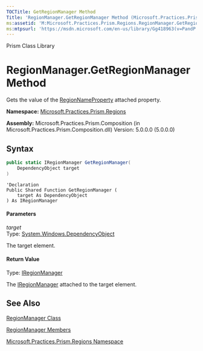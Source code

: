 ```yaml
---
TOCTitle: GetRegionManager Method
Title: 'RegionManager.GetRegionManager Method (Microsoft.Practices.Prism.Regions)'
ms:assetid: 'M:Microsoft.Practices.Prism.Regions.RegionManager.GetRegionManager(System.Windows.DependencyObject)'
ms:mtpsurl: 'https://msdn.microsoft.com/en-us/library/Gg418963(v=PandP.50)'
---
```


Prism Class Library

# RegionManager.GetRegionManager Method

Gets the value of the [RegionNameProperty](https://msdn.microsoft.com/en-us/library/microsoft.practices.prism.regions.regionmanager.regionnameproperty(v=pandp.50)) attached property.

**Namespace:** [Microsoft.Practices.Prism.Regions](https://msdn.microsoft.com/en-us/library/microsoft.practices.prism.regions(v=pandp.50))

**Assembly:** Microsoft.Practices.Prism.Composition (in Microsoft.Practices.Prism.Composition.dll) Version: 5.0.0.0 (5.0.0.0)

## Syntax

```C#
public static IRegionManager GetRegionManager(
	DependencyObject target
)
```
```VB
'Declaration
Public Shared Function GetRegionManager ( 
	target As DependencyObject
) As IRegionManager
```

#### Parameters

*target*  
Type: [System.Windows.DependencyObject](http://msdn2.microsoft.com/en-us/library/ms589309)

The target element.

#### Return Value

Type: [IRegionManager](https://msdn.microsoft.com/en-us/library/microsoft.practices.prism.regions.iregionmanager(v=pandp.50))

The [IRegionManager](https://msdn.microsoft.com/en-us/library/microsoft.practices.prism.regions.iregionmanager(v=pandp.50)) attached to the target element.

## See Also


[RegionManager Class](https://msdn.microsoft.com/en-us/library/microsoft.practices.prism.regions.regionmanager(v=pandp.50))

[RegionManager Members](https://msdn.microsoft.com/en-us/library/microsoft.practices.prism.regions.regionmanager_members(v=pandp.50))

[Microsoft.Practices.Prism.Regions Namespace](https://msdn.microsoft.com/en-us/library/microsoft.practices.prism.regions(v=pandp.50))
